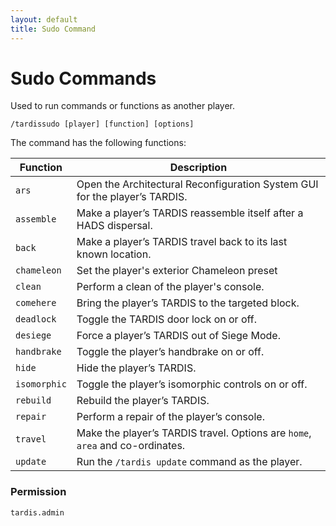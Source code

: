 ```yaml
---
layout: default
title: Sudo Command
---
```


# Sudo Commands

Used to run commands or functions as another player.

```
/tardissudo [player] [function] [options]
```

The command has the following functions:

| Function     | Description                                                                   |
|--------------|-------------------------------------------------------------------------------|
| `ars`        | Open the Architectural Reconfiguration System GUI for the player’s TARDIS.    |
| `assemble`   | Make a player’s TARDIS reassemble itself after a HADS dispersal.              |
| `back`       | Make a player’s TARDIS travel back to its last known location.                |
| `chameleon`  | Set the player's exterior Chameleon preset                                    |
| `clean`      | Perform a clean of the player's console.                                      |
| `comehere`   | Bring the player’s TARDIS to the targeted block.                              |
| `deadlock`   | Toggle the TARDIS door lock on or off.                                        |
| `desiege`    | Force a player’s TARDIS out of Siege Mode.                                    |
| `handbrake`  | Toggle the player’s handbrake on or off.                                      |
| `hide`       | Hide the player’s TARDIS.                                                     |
| `isomorphic` | Toggle the player’s isomorphic controls on or off.                            |
| `rebuild`    | Rebuild the player’s TARDIS.                                                  |
| `repair`     | Perform a repair of the player’s console.                                     |
| `travel`     | Make the player’s TARDIS travel. Options are `home`, `area` and co-ordinates. |
| `update`     | Run the `/tardis update` command as the player.                               |

### Permission

```
tardis.admin
```
